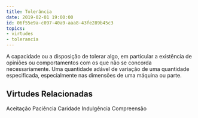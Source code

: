```yaml
---
title: Tolerância
date: 2019-02-01 19:00:00
id: 06f55e9a-c097-40a9-aaa8-43fe289b45c3
topics: 
- virtudes
- tolerancia
---
```


A capacidade ou a disposição de tolerar algo, em particular a existência de opiniões ou comportamentos com os que não se concorda necessariamente.
Uma quantidade adável de variação de uma quantidade especificada, especialmente nas dimensões de uma máquina ou parte.

## Virtudes Relacionadas
Aceitação
Paciência
Caridade
Indulgência
Compreensão

